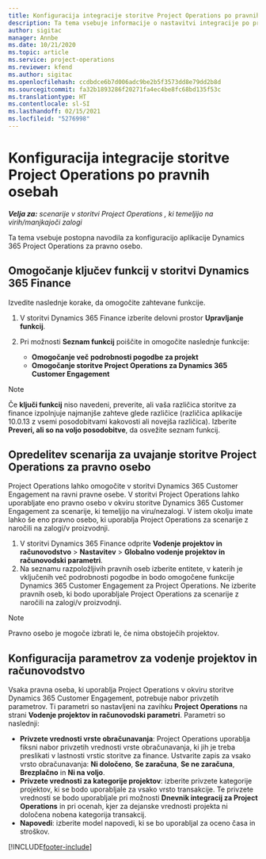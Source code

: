 ```yaml
---
title: Konfiguracija integracije storitve Project Operations po pravnih osebah
description: Ta tema vsebuje informacije o nastavitvi integracije po pravnih osebah v storitvi Project Operations.
author: sigitac
manager: Annbe
ms.date: 10/21/2020
ms.topic: article
ms.service: project-operations
ms.reviewer: kfend
ms.author: sigitac
ms.openlocfilehash: ccdbdce6b7d006adc9be2b5f3573dd8e79dd2b8d
ms.sourcegitcommit: fa32b1893286f20271fa4ec4be8fc68bd135f53c
ms.translationtype: HT
ms.contentlocale: sl-SI
ms.lasthandoff: 02/15/2021
ms.locfileid: "5276998"
---
```

# <a name="configure-project-operations-integration-per-legal-entity"></a>Konfiguracija integracije storitve Project Operations po pravnih osebah 

_**Velja za:** scenarije v storitvi Project Operations , ki temeljijo na virih/manjkajoči zalogi_

Ta tema vsebuje postopna navodila za konfiguracijo aplikacije Dynamics 365 Project Operations za pravno osebo.

## <a name="enable-feature-keys-in-dynamics-365-finance"></a>Omogočanje ključev funkcij v storitvi Dynamics 365 Finance

Izvedite naslednje korake, da omogočite zahtevane funkcije.

1. V storitvi Dynamics 365 Finance izberite delovni prostor **Upravljanje funkcij**.
2. Pri možnosti **Seznam funkcij** poiščite in omogočite naslednje funkcije:
  
    - **Omogočanje več podrobnosti pogodbe za projekt**
    - **Omogočanje storitve Project Operations za Dynamics 365 Customer Engagement**

> [!NOTE]
> Če **ključi funkcij** niso navedeni, preverite, ali vaša različica storitve za finance izpolnjuje najmanjše zahteve glede različice (različica aplikacije 10.0.13 z vsemi posodobitvami kakovosti ali novejša različica). Izberite **Preveri, ali so na voljo posodobitve**, da osvežite seznam funkcij.

## <a name="define-the-project-operations-deployment-scenario-for-a-legal-entity"></a>Opredelitev scenarija za uvajanje storitve Project Operations za pravno osebo

Project Operations lahko omogočite v storitvi Dynamics 365 Customer Engagement na ravni pravne osebe. V storitvi Project Operations lahko uporabljate eno pravno osebo v okviru storitve Dynamics 365 Customer Engagement za scenarije, ki temeljijo na viru/nezalogi. V istem okolju imate lahko še eno pravno osebo, ki uporablja Project Operations za scenarije z naročili na zalogi/v proizvodnji.

1. V storitvi Dynamics 365 Finance odprite **Vodenje projektov in računovodstvo** > **Nastavitev** > **Globalno vodenje projektov in računovodski parametri**.
2. Na seznamu razpoložljivih pravnih oseb izberite entitete, v katerih je vključenih več podrobnosti pogodbe in bodo omogočene funkcije Dynamics 365 Customer Engagement za Project Operations. Ne izberite pravnih oseb, ki bodo uporabljale Project Operations za scenarije z naročili na zalogi/v proizvodnji.

> [!NOTE]
> Pravno osebo je mogoče izbrati le, če nima obstoječih projektov.

## <a name="configure-project-management-and-accounting-parameters"></a>Konfiguracija parametrov za vodenje projektov in računovodstvo

Vsaka pravna oseba, ki uporablja Project Operations v okviru storitve Dynamics 365 Customer Engagement, potrebuje nabor privzetih parametrov. Ti parametri so nastavljeni na zavihku **Project Operations** na strani **Vodenje projektov in računovodski parametri**. Parametri so naslednji:

  - **Privzete vrednosti vrste obračunavanja**: Project Operations uporablja fiksni nabor privzetih vrednosti vrste obračunavanja, ki jih je treba preslikati v lastnosti vrstic storitve za finance. Ustvarite zapis za vsako vrsto obračunavanja: **Ni določeno**, **Se zaračuna**, **Se ne zaračuna**, **Brezplačno** in **Ni na voljo**.
  - **Privzete vrednosti za kategorije projektov**: izberite privzete kategorije projektov, ki se bodo uporabljale za vsako vrsto transakcije. Te privzete vrednosti se bodo uporabljale pri možnosti **Dnevnik integracij za Project Operations** in pri ocenah, kjer za dejanske vrednosti projekta ni določena nobena kategorija transakcij.
  - **Napovedi**: izberite model napovedi, ki se bo uporabljal za oceno časa in stroškov.


[!INCLUDE[footer-include](../includes/footer-banner.md)]
